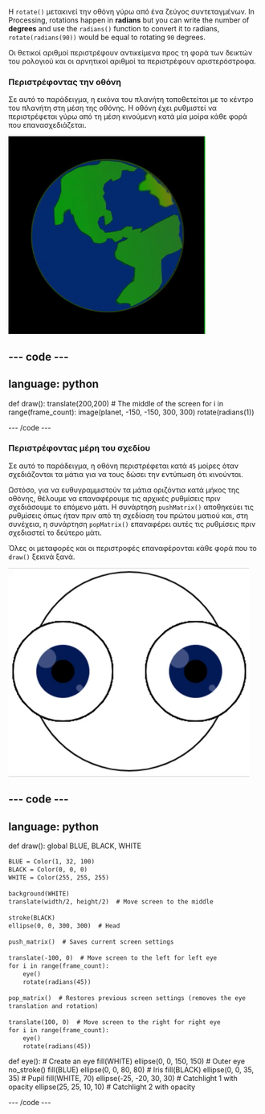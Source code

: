 
Η `rotate()` μετακινεί την οθόνη γύρω από ένα ζεύγος συντεταγμένων. In Processing, rotations happen in **radians** but you can write the number of **degrees** and use the `radians()` function to convert it to radians, `rotate(radians(90))` would be equal to rotating `90` degrees.

Οι θετικοί αριθμοί περιστρέφουν αντικείμενα προς τη φορά των δεικτών του ρολογιού και οι αρνητικοί αριθμοί τα περιστρέφουν αριστερόστροφα.

### Περιστρέφοντας την οθόνη

Σε αυτό το παράδειγμα, η εικόνα του πλανήτη τοποθετείται με το κέντρο του πλανήτη στη μέση της οθόνης. Η οθόνη έχει ρυθμιστεί να περιστρέφεται γύρω από τη μέση κινούμενη κατά μία μοίρα κάθε φορά που επανασχεδιάζεται.

![Η περιοχή εξόδου με έναν πλανήτη που περιστρέφεται γύρω από το κέντρο](images/rotate_planet.gif)

--- code ---
---
language: python
---

def draw(): translate(200,200)  # The middle of the screen for i in range(frame_count): image(planet, -150, -150, 300, 300) rotate(radians(1))

--- /code ---

### Περιστρέφοντας μέρη του σχεδίου

Σε αυτό το παράδειγμα, η οθόνη περιστρέφεται κατά `45` μοίρες όταν σχεδιάζονται τα μάτια για να τους δώσει την εντύπωση ότι κινούνται.

Ωστόσο, για να ευθυγραμμιστούν τα μάτια οριζόντια κατά μήκος της οθόνης, θέλουμε να επαναφέρουμε τις αρχικές ρυθμίσεις πριν σχεδιάσουμε το επόμενο μάτι. Η συνάρτηση `pushMatrix()` αποθηκεύει τις ρυθμίσεις όπως ήταν πριν από τη σχεδίαση του πρώτου ματιού και, στη συνέχεια, η συνάρτηση `popMatrix()` επαναφέρει αυτές τις ρυθμίσεις πριν σχεδιαστεί το δεύτερο μάτι.

Όλες οι μεταφορές και οι περιστροφές επαναφέρονται κάθε φορά που το `draw()` ξεκινά ξανά.

![Η περιοχή εξόδου με μια κινούμενη εικόνα που δείχνει ένα περιστρεφόμενο μάτι από κύκλους](images/rotate_eyes.gif)

--- code ---
---
language: python
---

def draw(): global BLUE, BLACK, WHITE

    BLUE = Color(1, 32, 100)
    BLACK = Color(0, 0, 0)
    WHITE = Color(255, 255, 255)
    
    background(WHITE)
    translate(width/2, height/2)  # Move screen to the middle 
    
    stroke(BLACK)
    ellipse(0, 0, 300, 300)  # Head
    
    push_matrix()  # Saves current screen settings
    
    translate(-100, 0)  # Move screen to the left for left eye
    for i in range(frame_count):
        eye()
        rotate(radians(45))
    
    pop_matrix()  # Restores previous screen settings (removes the eye translation and rotation)
    
    translate(100, 0)  # Move screen to the right for right eye
    for i in range(frame_count):
        eye()
        rotate(radians(45))

def eye(): # Create an eye fill(WHITE) ellipse(0, 0, 150, 150)  # Outer eye no_stroke() fill(BLUE) ellipse(0, 0, 80, 80)  # Iris fill(BLACK) ellipse(0, 0, 35, 35)  # Pupil fill(WHITE, 70) ellipse(-25, -20, 30, 30)  # Catchlight 1 with opacity ellipse(25, 25, 10, 10)  # Catchlight 2 with opacity

--- /code ---
